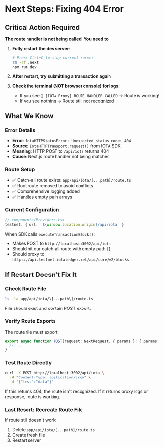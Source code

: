 # Next Steps: Fixing 404 Error

## Critical Action Required

**The route handler is not being called. You need to:**

1. **Fully restart the dev server**:
   ```bash
   # Press Ctrl+C to stop current server
   rm -rf .next
   npm run dev
   ```

2. **After restart, try submitting a transaction again**

3. **Check the terminal (NOT browser console) for logs**:
   - If you see `🔵 [IOTA Proxy] ROUTE HANDLER CALLED` → Route is working!
   - If you see nothing → Route still not recognized

## What We Know

### Error Details
- **Error**: `IotaHTTPStatusError: Unexpected status code: 404`
- **Source**: `IotaHTTPTransport.request()` from IOTA SDK
- **Meaning**: HTTP POST to `/api/iota` returns 404
- **Cause**: Next.js route handler not being matched

### Route Setup
- ✅ Catch-all route exists: `app/api/iota/[...path]/route.ts`
- ✅ Root route removed to avoid conflicts
- ✅ Comprehensive logging added
- ✅ Handles empty path arrays

### Current Configuration
```typescript
// components/Providers.tsx
testnet: { url: `${window.location.origin}/api/iota` }
```

When SDK calls `executeTransactionBlock()`:
- Makes POST to `http://localhost:3002/api/iota`
- Should hit our catch-all route with empty path `[]`
- Should proxy to `https://api.testnet.iotaledger.net/api/core/v2/blocks`

## If Restart Doesn't Fix It

### Check Route File
```bash
ls -la app/api/iota/\[...path\]/route.ts
```

File should exist and contain POST export.

### Verify Route Exports
The route file must export:
```typescript
export async function POST(request: NextRequest, { params }: { params: Promise<{ path: string[] }> }) {
  // ...
}
```

### Test Route Directly
```bash
curl -X POST http://localhost:3002/api/iota \
  -H "Content-Type: application/json" \
  -d '{"test":"data"}'
```

If this returns 404, the route isn't recognized.
If it returns proxy logs or response, route is working.

### Last Resort: Recreate Route File

If route still doesn't work:
1. Delete `app/api/iota/[...path]/route.ts`
2. Create fresh file
3. Restart server


